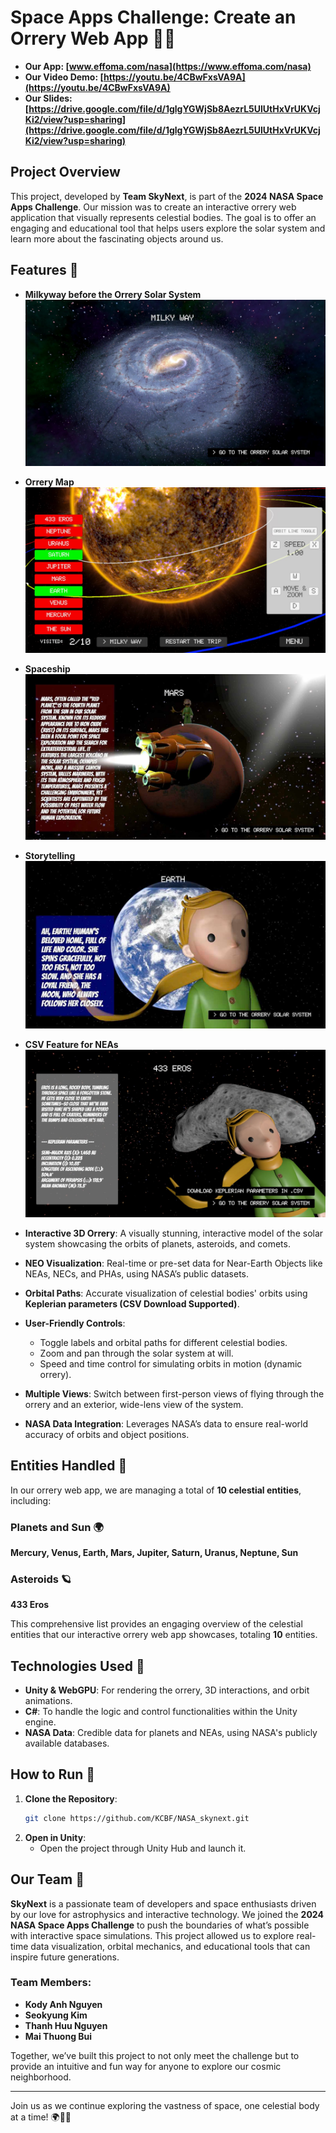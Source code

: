 # Space Apps Challenge: Create an Orrery Web App 🌌🚀

- **Our App: [www.effoma.com/nasa](https://www.effoma.com/nasa)**
- **Our Video Demo: [https://youtu.be/4CBwFxsVA9A](https://youtu.be/4CBwFxsVA9A)**
- **Our Slides: [https://drive.google.com/file/d/1glgYGWjSb8AezrL5UlUtHxVrUKVcjKi2/view?usp=sharing](https://drive.google.com/file/d/1glgYGWjSb8AezrL5UlUtHxVrUKVcjKi2/view?usp=sharing)**

## Project Overview

This project, developed by **Team SkyNext**, is part of the **2024 NASA Space Apps Challenge**. Our mission was to create an interactive orrery web application that visually represents celestial bodies. The goal is to offer an engaging and educational tool that helps users explore the solar system and learn more about the fascinating objects around us.

## Features 🌟

- **Milkyway before the Orrery Solar System**  
  ![Milkyway](./readme/Milkyway.jpg)
- **Orrery Map**  
  ![Orrery Map](./readme/Orrery_Map.jpg)
- **Spaceship**  
  ![Spaceship](./readme/SpaceShip.jpg)
- **Storytelling**  
  ![Earth Storytelling](./readme/Earth_Storytelling.jpg)
- **CSV Feature for NEAs**  
   ![CSV Feature for NEAs](./readme/CSV_Feature.jpg)

- **Interactive 3D Orrery**: A visually stunning, interactive model of the solar system showcasing the orbits of planets, asteroids, and comets.
- **NEO Visualization**: Real-time or pre-set data for Near-Earth Objects like NEAs, NECs, and PHAs, using NASA’s public datasets.
- **Orbital Paths**: Accurate visualization of celestial bodies' orbits using **Keplerian parameters (CSV Download Supported)**.
- **User-Friendly Controls**:
  - Toggle labels and orbital paths for different celestial bodies.
  - Zoom and pan through the solar system at will.
  - Speed and time control for simulating orbits in motion (dynamic orrery).
- **Multiple Views**: Switch between first-person views of flying through the orrery and an exterior, wide-lens view of the system.
- **NASA Data Integration**: Leverages NASA’s data to ensure real-world accuracy of orbits and object positions.

## Entities Handled 🌌

In our orrery web app, we are managing a total of **10 celestial entities**, including:

### Planets and Sun 🌍

**Mercury, Venus, Earth, Mars, Jupiter, Saturn, Uranus, Neptune, Sun**

### Asteroids 🪐

**433 Eros**

This comprehensive list provides an engaging overview of the celestial entities that our interactive orrery web app showcases, totaling **10** entities.

## Technologies Used 🔧

- **Unity & WebGPU**: For rendering the orrery, 3D interactions, and orbit animations.
- **C#**: To handle the logic and control functionalities within the Unity engine.
- **NASA Data**: Credible data for planets and NEAs, using NASA's publicly available databases.

## How to Run 🚀

1. **Clone the Repository**:
   ```bash
   git clone https://github.com/KCBF/NASA_skynext.git
   ```
2. **Open in Unity**:
   - Open the project through Unity Hub and launch it.

## Our Team 🌠

**SkyNext** is a passionate team of developers and space enthusiasts driven by our love for astrophysics and interactive technology. We joined the **2024 NASA Space Apps Challenge** to push the boundaries of what’s possible with interactive space simulations. This project allowed us to explore real-time data visualization, orbital mechanics, and educational tools that can inspire future generations.

### Team Members:

- **Kody Anh Nguyen**
- **Seokyung Kim**
- **Thanh Huu Nguyen**
- **Mai Thuong Bui**

Together, we’ve built this project to not only meet the challenge but to provide an intuitive and fun way for anyone to explore our cosmic neighborhood.

---

Join us as we continue exploring the vastness of space, one celestial body at a time! 🌍🌙✨
